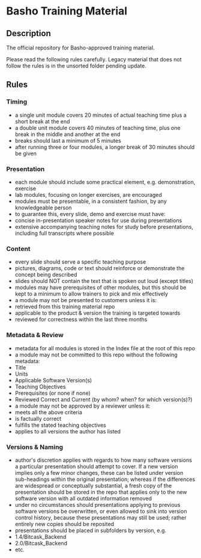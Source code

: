 Basho Training Material
=======================

## Description

The official repository for Basho-approved training material.

Please read the following rules carefully. Legacy material that does not follow the rules is in the unsorted folder pending update.

## Rules

### Timing

+ a single unit module covers 20 minutes of actual teaching time plus a short break at the end
+ a double unit module covers 40 minutes of teaching time, plus one break in the middle and another at the end
+ breaks should last a minimum of 5 minutes
+ after running three or four modules, a longer break of 30 minutes should be given

### Presentation

+ each module should include some practical element, e.g. demonstration, exercise
+ lab modules, focusing on longer exercises, are encouraged
+ modules must be presentable, in a consistent fashion, by any knowledgeable person
+ to guarantee this, every slide, demo and exercise must have:
 + concise in-presentation speaker notes for use during presentations
 + extensive accompanying teaching notes for study before presentations, including full transcripts where possible

### Content

+ every slide should serve a specific teaching purpose
+ pictures, diagrams, code or text should reinforce or demonstrate the concept being described
+ slides should NOT contain the text that is spoken out loud (except titles)
+ modules may have prerequisites of other modules, but this should be kept to a minimum to allow trainers to pick and mix effectively
+ a module may not be presented to customers unless it is:
 + retrieved from this training material repo
 + applicable to the product & version the training is targeted towards
 + reviewed for correctness within the last three months

### Metadata & Review

+ metadata for all modules is stored in the Index file at the root of this repo
+ a module may not be committed to this repo without the following metadata:
 + Title
 + Units
 + Applicable Software Version(s)
 + Teaching Objectives
 + Prerequisites (or none if none)
 + Reviewed Correct and Current (by whom? when? for which version(s)?)
+ a module may not be approved by a reviewer unless it:
 + meets all the above criteria
 + is factually correct
 + fulfills the stated teaching objectives
 + applies to all versions the author has listed

### Versions & Naming

+ author's discretion applies with regards to how many software versions a particular presentation should attempt to cover. If a new version implies only a few minor changes, these can be listed under version sub-headings within the original presentation; whereas if the differences are widespread or conceptually substantial, a fresh copy of the presentation should be stored in the repo that applies only to the new software version with all outdated information removed
+ under no circumstances should presentations applying to previous software versions be overwritten, or even allowed to sink into version control history, because these presentations may still be used; rather entirely new copies should be reposited
+ presentations should be placed in subfolders by version, e.g.
 + 1.4/Bitcask_Backend
 + 2.0/Bitcask_Backend
 + etc.
